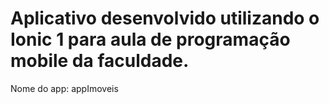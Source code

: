 # Aplicativo desenvolvido utilizando o Ionic 1 para aula de programação mobile da faculdade. 
Nome do app: appImoveis
